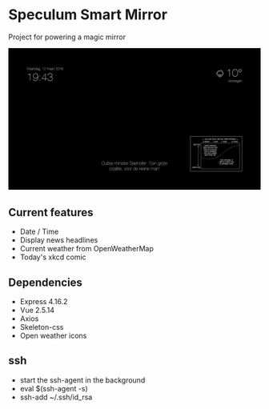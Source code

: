 # Speculum Smart Mirror
Project for powering a magic mirror

![Speculum smart](.github/header.png)

## Current features
- Date / Time 
- Display news headlines
- Current weather from OpenWeatherMap
- Today's xkcd comic

## Dependencies
- Express 4.16.2
- Vue 2.5.14
- Axios
- Skeleton-css
- Open weather icons

## ssh
- start the ssh-agent in the background
- eval $(ssh-agent -s)
- ssh-add ~/.ssh/id_rsa

